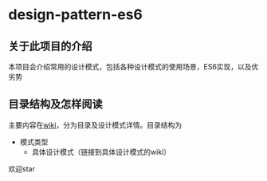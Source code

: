 # design-pattern-es6

## 关于此项目的介绍
本项目会介绍常用的设计模式，包括各种设计模式的使用场景，ES6实现，以及优劣势

## 目录结构及怎样阅读
主要内容在[wiki](https://github.com/usherwong/design-pattern-es6/wiki)，分为目录及设计模式详情。目录结构为
- 模式类型
  - 具体设计模式（链接到具体设计模式的wiki）
  
欢迎star


